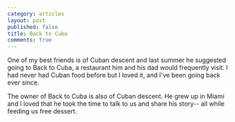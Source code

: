 ```yaml
---
category: articles
layout: post
published: false
title: Back to Cuba
comments: true
---
```


One of my best friends is of Cuban descent and last summer he suggested going to Back to Cuba, a restaurant him and his dad would frequently visit. I had never had Cuban food before but I loved it, and I've been going back ever since. 

The owner of Back to Cuba is also of Cuban descent. He grew up in Miami and I loved that he took the time to talk to us and share his story-- all while feeding us free dessert. 

